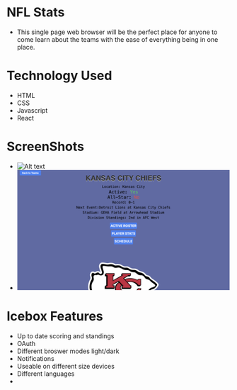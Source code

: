 # NFL Stats
* This single page web browser will be the perfect place for anyone to come learn about the teams with the ease of everything being in one place.
# Technology Used
* HTML
* CSS
* Javascript
* React
# ScreenShots
* ![Alt text](<../Screenshot 2023-09-11 at 9.28.18 AM.png>)
* ![Team Detail Page](<Screenshot 2023-09-11 at 9.28.55 AM.png>)


# Icebox Features
* Up to date scoring and standings
* OAuth
* Different broswer modes light/dark
* Notifications 
* Useable on different size devices
* Different languages
* 
